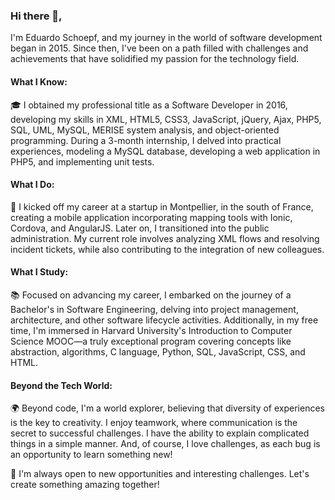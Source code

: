 ### Hi there 👋,  
I'm Eduardo Schoepf, and my journey in the world of software development began in 2015. Since then, I've been on a path filled with challenges and achievements that have solidified my passion for the technology field.
#### What I Know:
🎓 I obtained my professional title as a Software Developer in 2016, developing my skills in XML, HTML5, CSS3, JavaScript, jQuery, Ajax, PHP5, SQL, UML, MySQL, MERISE system analysis, and object-oriented programming. During a 3-month internship, I delved into practical experiences, modeling a MySQL database, developing a web application in PHP5, and implementing unit tests.
#### What I Do:
📱 I kicked off my career at a startup in Montpellier, in the south of France, creating a mobile application incorporating mapping tools with Ionic, Cordova, and AngularJS. Later on, I transitioned into the public administration. My current role involves analyzing XML flows and resolving incident tickets, while also contributing to the integration of new colleagues.
#### What I Study:
📚 Focused on advancing my career, I embarked on the journey of a Bachelor's in Software Engineering, delving into project management, architecture, and other software lifecycle activities. Additionally, in my free time, I'm immersed in Harvard University's Introduction to Computer Science MOOC—a truly exceptional program covering concepts like abstraction, algorithms, C language, Python, SQL, JavaScript, CSS, and HTML.
#### Beyond the Tech World:
🌍 Beyond code, I'm a world explorer, believing that diversity of experiences is the key to creativity. I enjoy teamwork, where communication is the secret to successful challenges. I have the ability to explain complicated things in a simple manner. And, of course, I love challenges, as each bug is an opportunity to learn something new!

🚀 I'm always open to new opportunities and interesting challenges. Let's create something amazing together!
